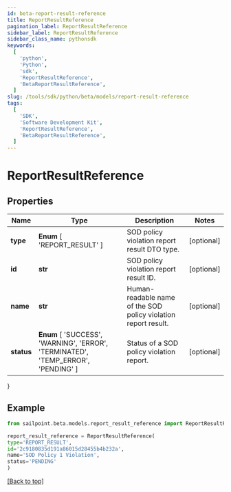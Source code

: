 ```yaml
---
id: beta-report-result-reference
title: ReportResultReference
pagination_label: ReportResultReference
sidebar_label: ReportResultReference
sidebar_class_name: pythonsdk
keywords:
  [
    'python',
    'Python',
    'sdk',
    'ReportResultReference',
    'BetaReportResultReference',
  ]
slug: /tools/sdk/python/beta/models/report-result-reference
tags:
  [
    'SDK',
    'Software Development Kit',
    'ReportResultReference',
    'BetaReportResultReference',
  ]
---
```


# ReportResultReference

## Properties

| Name | Type | Description | Notes |
| --- | --- | --- | --- |
| **type** | **Enum** [ 'REPORT_RESULT' ] | SOD policy violation report result DTO type. | [optional] |
| **id** | **str** | SOD policy violation report result ID. | [optional] |
| **name** | **str** | Human-readable name of the SOD policy violation report result. | [optional] |
| **status** | **Enum** [ 'SUCCESS', 'WARNING', 'ERROR', 'TERMINATED', 'TEMP_ERROR', 'PENDING' ] | Status of a SOD policy violation report. | [optional] |

}

## Example

```python
from sailpoint.beta.models.report_result_reference import ReportResultReference

report_result_reference = ReportResultReference(
type='REPORT_RESULT',
id='2c9180835d191a86015d28455b4b232a',
name='SOD Policy 1 Violation',
status='PENDING'
)

```

[[Back to top]](#)

